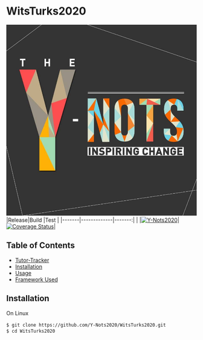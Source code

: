 # WitsTurks2020

![logo](Img/ynot.jpg)
|Release|Build        |Test    |
|-------|-------------|-------:|
| |[![Y-Nots2020](https://circleci.com/gh/Y-Nots2020/WitsTurks2020.svg?style=svg)](https://circleci.com/gh/Y-Nots2020)|[![Coverage Status](https://coveralls.io/repos/github/Y-Nots2020/WitsTurks2020/badge.svg?branch=master)](https://coveralls.io/github/Y-Nots2020/WitsTurks2020?branch=master)|

## Table of Contents
* [Tutor-Tracker](#tutor-tracker)
* [Installation](#installation)
* [Usage](#usage)
* [Framework Used](#framework-used)

## Installation
On Linux
```bash
$ git clone https://github.com/Y-Nots2020/WitsTurks2020.git
$ cd WitsTurks2020
```

